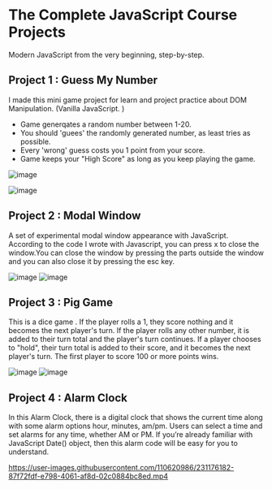 # The Complete JavaScript Course Projects

Modern JavaScript from the very beginning, step-by-step.

## Project 1 : Guess My Number

I made this mini game project for learn and project practice about DOM Manipulation. (Vanilla JavaScript. )

- Game generqates a random number between 1-20.
- You should 'guees' the randomly generated number, as least tries as possible.
- Every 'wrong' guess costs you 1 point from your score.
- Game keeps your "High Score" as long as you keep playing the game.

![image](https://user-images.githubusercontent.com/110620986/202436957-9560c0e9-717b-49bb-b2be-f49c785e4506.png)

![image](https://user-images.githubusercontent.com/110620986/202437391-aa6fabc6-2b09-4ccc-8386-03d0bbac3ee2.png)

## Project 2 : Modal Window

A set of experimental modal window appearance with JavaScript.
According to the code I wrote with Javascript, you can press x to close the window.You can close the window by pressing the parts outside the window and you can also close it by pressing the esc key.

![image](https://user-images.githubusercontent.com/110620986/202439227-c55612cb-e71d-417d-bf2f-8246756ab29e.png)
![image](https://user-images.githubusercontent.com/110620986/202439290-4780803d-a621-4511-8459-e644744e8648.png)

## Project 3 : Pig Game

This is a dice game .
If the player rolls a 1, they score nothing and it becomes the next player's turn. If the player rolls any other number, it is added to their turn total and the player's turn continues. If a player chooses to "hold", their turn total is added to their score, and it becomes the next player's turn. The first player to score 100 or more points wins.

![image](https://user-images.githubusercontent.com/110620986/202439979-dca9d136-96fc-4d48-8b78-3d9c686eba30.png)
![image](https://user-images.githubusercontent.com/110620986/202440290-f8fae600-a6b8-4052-8982-03e67b37eeb7.png)

## Project 4 : Alarm Clock

In this Alarm Clock, there is a digital clock that shows the current time along with some alarm options hour, minutes, am/pm. Users can select a time and set alarms for any time, whether AM or PM. If you’re already familiar with JavaScript Date() object, then this alarm code will be easy for you to understand.


https://user-images.githubusercontent.com/110620986/231176182-87f72fdf-e798-4061-af8d-02c0884bc8ed.mp4



